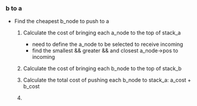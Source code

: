 
### b to a

+ Find the cheapest b_node to push to a
	1. Calculate the cost of bringing each a_node to the top of stack_a
		+ need to define the a_node to be selected to receive incoming
		+ find the smallest && greater && and closest a_node->pos to incoming
  
	2. Calculate the cost of bringing each b_node to the top of stack_b
 
	3. Calculate the total cost of pushing each b_node to stack_a:
		a_cost + b_cost
  
	4. 